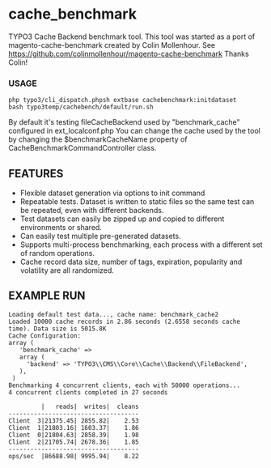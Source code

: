 cache_benchmark
===============

TYPO3 Cache Backend benchmark tool.
This tool was started as a port of magento-cache-benchmark created by Colin Mollenhour. See https://github.com/colinmollenhour/magento-cache-benchmark
Thanks Colin!

### USAGE

    php typo3/cli_dispatch.phpsh extbase cachebenchmark:initdataset
    bash typo3temp/cachebench/default/run.sh


By default it's testing fileCacheBackend used by "benchmark_cache" configured in ext_localconf.php
You can change the cache used by the tool by changing the $benchmarkCacheName property of CacheBenchmarkCommandController class.

## FEATURES

* Flexible dataset generation via options to init command
* Repeatable tests. Dataset is written to static files so the same test can be repeated, even with different backends.
* Test datasets can easily be zipped up and copied to different environments or shared.
* Can easily test multiple pre-generated datasets.
* Supports multi-process benchmarking, each process with a different set of random operations.
* Cache record data size, number of tags, expiration, popularity and volatility are all randomized.

## EXAMPLE RUN

    Loading default test data..., cache name: benchmark_cache2
    Loaded 10000 cache records in 2.86 seconds (2.6558 seconds cache time). Data size is 5015.8K
    Cache Configuration:
    array (
       'benchmark_cache' =>
       array (
         'backend' => 'TYPO3\\CMS\\Core\\Cache\\Backend\\FileBackend',
       ),
     )
    Benchmarking 4 concurrent clients, each with 50000 operations...
    4 concurrent clients completed in 27 seconds

             |   reads|  writes|  cleans
    ------------------------------------
    Client  3|21375.45| 2855.82|    2.53
    Client  1|21803.16| 1603.37|    1.86
    Client  0|21804.63| 2858.39|    1.98
    Client  2|21705.74| 2678.36|    1.85
    ------------------------------------
    ops/sec  |86688.98| 9995.94|    8.22
